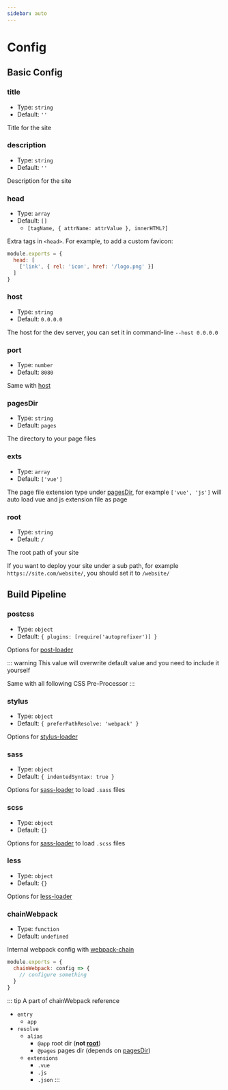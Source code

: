 ```yaml
---
sidebar: auto
---
```


# Config

## Basic Config

### title
- Type: `string`
- Default: `''`

Title for the site

### description
- Type: `string`
- Default: `''`

Description for the site

### head
- Type: `array`
- Default: `[]`
  - `[tagName, { attrName: attrValue }, innerHTML?]`

Extra tags in `<head>`. For example, to add a custom favicon:

```js
module.exports = {
  head: [
    ['link', { rel: 'icon', href: '/logo.png' }]
  ]
}
```

### host
- Type: `string`
- Default: `0.0.0.0`

The host for the dev server, you can set it in command-line `--host 0.0.0.0`

### port
- Type: `number`
- Default: `8080`

Same with [host](#host)

### pagesDir
- Type: `string`
- Default: `pages`

The directory to your page files

### exts
- Type: `array`
- Default: `['vue']`

The page file extension type under [pagesDir](#pagesdir), for example `['vue', 'js']` will auto load vue and js extension file as page

### root
- Type: `string`
- Default: `/`

The root path of your site

If you want to deploy your site under a sub path, for example `https://site.com/website/`, you should set it to `/website/`


## Build Pipeline

### postcss
- Type: `object`
- Default: `{ plugins: [require('autoprefixer')] }`

Options for [post-loader](https://github.com/postcss/postcss-loader)

::: warning
This value will overwrite default value and you need to include it yourself

Same with all following CSS Pre-Processor
:::

### stylus
- Type: `object`
- Default: `{ preferPathResolve: 'webpack' }`

Options for [stylus-loader](https://github.com/shama/stylus-loader)

### sass
- Type: `object`
- Default: `{ indentedSyntax: true }`

Options for [sass-loader](https://github.com/webpack-contrib/sass-loader) to load `.sass` files

### scss
- Type: `object`
- Default: `{}`

Options for [sass-loader](https://github.com/webpack-contrib/sass-loader) to load `.scss` files

### less
- Type: `object`
- Default: `{}`

Options for [less-loader](https://github.com/webpack-contrib/less-loader)

### chainWebpack
- Type: `function`
- Default: `undefined`

Internal webpack config with [webpack-chain](https://github.com/neutrinojs/webpack-chain)

```js
module.exports = {
  chainWebpack: config => {
    // configure something
  }
}
```

::: tip A part of chainWebpack reference
- `entry`
  - `app`
- `resolve`
  - `alias`
    - `@app` root dir (**not [root](#root)**)
    - `@pages` pages dir (depends on [pagesDir](#pagesdir))
  - `extensions`
    - `.vue`
    - `.js`
    - `.json`
:::